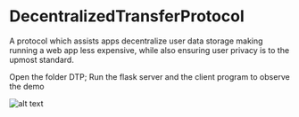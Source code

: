 # DecentralizedTransferProtocol
A protocol which assists apps decentralize user data storage making running a web app less expensive, while also ensuring user privacy is to the upmost standard. 

Open the folder DTP; Run the flask server and the client program to observe the demo

![alt text](https://media.discordapp.net/attachments/1086886767917011036/1229836498853957693/Screenshot_2024-04-16_125058.jpg?ex=6631217e&is=661eac7e&hm=03ee152eb6269ff134e5b75636a81aa79eaf6c32a4bc617c184e647e72812e35&=&format=webp&width=718&height=571)
